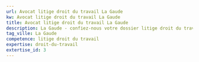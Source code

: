 ```yaml
---
url: Avocat litige droit du travail La Gaude
kw: Avocat litige droit du travail La Gaude
title: Avocat litige droit du travail La Gaude
description: La Gaude - confiez-nous votre dossier litige droit du travail
tag_ville: La Gaude
competence: litige droit du travail
expertise: droit-du-travail
extertise_id: 3
---
```

